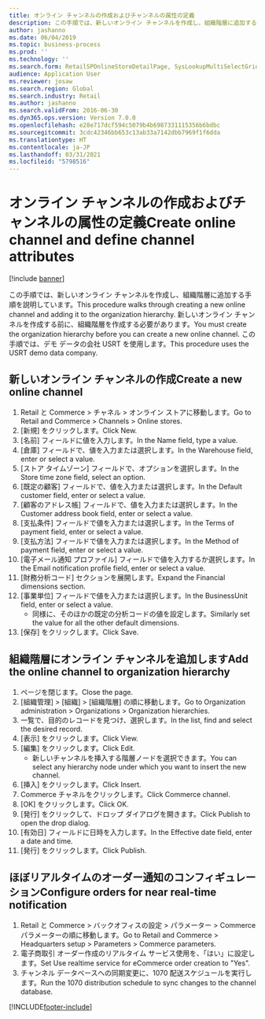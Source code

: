 ```yaml
---
title: オンライン チャンネルの作成およびチャンネルの属性の定義
description: この手順では、新しいオンライン チャンネルを作成し、組織階層に追加する手順を説明しています。
author: jashanno
ms.date: 06/04/2019
ms.topic: business-process
ms.prod: ''
ms.technology: ''
ms.search.form: RetailSPOnlineStoreDetailPage, SysLookupMultiSelectGrid, DimensionLookup, OMHierarchyManager, HierarchyDesigner, OMNodeSelection, HierarchyPublishAndCloseForm
audience: Application User
ms.reviewer: josaw
ms.search.region: Global
ms.search.industry: Retail
ms.author: jashanno
ms.search.validFrom: 2016-06-30
ms.dyn365.ops.version: Version 7.0.0
ms.openlocfilehash: e28e717dcf594c5079b4b6987331115356b6bdbc
ms.sourcegitcommit: 3cdc42346bb653c13ab33a7142dbb7969f1f6dda
ms.translationtype: HT
ms.contentlocale: ja-JP
ms.lasthandoff: 03/31/2021
ms.locfileid: "5798516"
---
```

# <a name="create-online-channel-and-define-channel-attributes"></a><span data-ttu-id="72ce8-103">オンライン チャンネルの作成およびチャンネルの属性の定義</span><span class="sxs-lookup"><span data-stu-id="72ce8-103">Create online channel and define channel attributes</span></span>

[!include [banner](../includes/banner.md)]

<span data-ttu-id="72ce8-104">この手順では、新しいオンライン チャンネルを作成し、組織階層に追加する手順を説明しています。</span><span class="sxs-lookup"><span data-stu-id="72ce8-104">This procedure walks through creating a new online channel and adding it to the organization hierarchy.</span></span> <span data-ttu-id="72ce8-105">新しいオンライン チャンネルを作成する前に、組織階層を作成する必要があります。</span><span class="sxs-lookup"><span data-stu-id="72ce8-105">You must create the organization hierarchy before you can create a new online channel.</span></span> <span data-ttu-id="72ce8-106">この手順では、デモ データの会社 USRT を使用します。</span><span class="sxs-lookup"><span data-stu-id="72ce8-106">This procedure uses the USRT demo data company.</span></span>


## <a name="create-a-new-online-channel"></a><span data-ttu-id="72ce8-107">新しいオンライン チャンネルの作成</span><span class="sxs-lookup"><span data-stu-id="72ce8-107">Create a new online channel</span></span>
1. <span data-ttu-id="72ce8-108">Retail と Commerce > チャネル > オンライン ストアに移動します。</span><span class="sxs-lookup"><span data-stu-id="72ce8-108">Go to Retail and Commerce > Channels > Online stores.</span></span>
2. <span data-ttu-id="72ce8-109">[新規] をクリックします。</span><span class="sxs-lookup"><span data-stu-id="72ce8-109">Click New.</span></span>
3. <span data-ttu-id="72ce8-110">[名前] フィールドに値を入力します。</span><span class="sxs-lookup"><span data-stu-id="72ce8-110">In the Name field, type a value.</span></span>
4. <span data-ttu-id="72ce8-111">[倉庫] フィールドで、値を入力または選択します。</span><span class="sxs-lookup"><span data-stu-id="72ce8-111">In the Warehouse field, enter or select a value.</span></span>
5. <span data-ttu-id="72ce8-112">[ストア タイムゾーン] フィールドで、オプションを選択します。</span><span class="sxs-lookup"><span data-stu-id="72ce8-112">In the Store time zone field, select an option.</span></span>
6. <span data-ttu-id="72ce8-113">[既定の顧客] フィールドで、値を入力または選択します。</span><span class="sxs-lookup"><span data-stu-id="72ce8-113">In the Default customer field, enter or select a value.</span></span>
7. <span data-ttu-id="72ce8-114">[顧客のアドレス帳] フィールドで、値を入力または選択します。</span><span class="sxs-lookup"><span data-stu-id="72ce8-114">In the Customer address book field, enter or select a value.</span></span>
8. <span data-ttu-id="72ce8-115">[支払条件] フィールドで値を入力または選択します。</span><span class="sxs-lookup"><span data-stu-id="72ce8-115">In the Terms of payment field, enter or select a value.</span></span>
9. <span data-ttu-id="72ce8-116">[支払方法] フィールドで値を入力または選択します。</span><span class="sxs-lookup"><span data-stu-id="72ce8-116">In the Method of payment field, enter or select a value.</span></span>
10. <span data-ttu-id="72ce8-117">[電子メール通知 プロファイル] フィールドで値を入力するか選択します。</span><span class="sxs-lookup"><span data-stu-id="72ce8-117">In the Email notification profile field, enter or select a value.</span></span>
11. <span data-ttu-id="72ce8-118">[財務分析コード] セクションを展開します。</span><span class="sxs-lookup"><span data-stu-id="72ce8-118">Expand the Financial dimensions section.</span></span>
12. <span data-ttu-id="72ce8-119">[事業単位] フィールドで値を入力または選択します。</span><span class="sxs-lookup"><span data-stu-id="72ce8-119">In the BusinessUnit field, enter or select a value.</span></span>
    * <span data-ttu-id="72ce8-120">同様に、そのほかの既定の分析コードの値を設定します。</span><span class="sxs-lookup"><span data-stu-id="72ce8-120">Similarly set the value for all the other default dimensions.</span></span>  
13. <span data-ttu-id="72ce8-121">[保存] をクリックします。</span><span class="sxs-lookup"><span data-stu-id="72ce8-121">Click Save.</span></span>

## <a name="add-the-online-channel-to-organization-hierarchy"></a><span data-ttu-id="72ce8-122">組織階層にオンライン チャンネルを追加します</span><span class="sxs-lookup"><span data-stu-id="72ce8-122">Add the online channel to organization hierarchy</span></span>
1. <span data-ttu-id="72ce8-123">ページを閉じます。</span><span class="sxs-lookup"><span data-stu-id="72ce8-123">Close the page.</span></span>
2. <span data-ttu-id="72ce8-124">[組織管理] > [組織] > [組織階層] の順に移動します。</span><span class="sxs-lookup"><span data-stu-id="72ce8-124">Go to Organization administration > Organizations > Organization hierarchies.</span></span>
3. <span data-ttu-id="72ce8-125">一覧で、目的のレコードを見つけ、選択します。</span><span class="sxs-lookup"><span data-stu-id="72ce8-125">In the list, find and select the desired record.</span></span>
4. <span data-ttu-id="72ce8-126">[表示] をクリックします。</span><span class="sxs-lookup"><span data-stu-id="72ce8-126">Click View.</span></span>
5. <span data-ttu-id="72ce8-127">[編集] をクリックします。</span><span class="sxs-lookup"><span data-stu-id="72ce8-127">Click Edit.</span></span>
    * <span data-ttu-id="72ce8-128">新しいチャンネルを挿入する階層ノードを選択できます。</span><span class="sxs-lookup"><span data-stu-id="72ce8-128">You can select any hierarchy node under which you want to insert the new channel.</span></span>  
6. <span data-ttu-id="72ce8-129">[挿入] をクリックします。</span><span class="sxs-lookup"><span data-stu-id="72ce8-129">Click Insert.</span></span>
7. <span data-ttu-id="72ce8-130">Commerce チャネルをクリックします。</span><span class="sxs-lookup"><span data-stu-id="72ce8-130">Click Commerce channel.</span></span>
8. <span data-ttu-id="72ce8-131">[OK] をクリックします。</span><span class="sxs-lookup"><span data-stu-id="72ce8-131">Click OK.</span></span>
9. <span data-ttu-id="72ce8-132">[発行] をクリックして、ドロップ ダイアログを開きます。</span><span class="sxs-lookup"><span data-stu-id="72ce8-132">Click Publish to open the drop dialog.</span></span>
10. <span data-ttu-id="72ce8-133">[有効日] フィールドに日時を入力します。</span><span class="sxs-lookup"><span data-stu-id="72ce8-133">In the Effective date field, enter a date and time.</span></span>
11. <span data-ttu-id="72ce8-134">[発行] をクリックします。</span><span class="sxs-lookup"><span data-stu-id="72ce8-134">Click Publish.</span></span>

## <a name="configure-orders-for-near-real-time-notification"></a><span data-ttu-id="72ce8-135">ほぼリアルタイムのオーダー通知のコンフィギュレーション</span><span class="sxs-lookup"><span data-stu-id="72ce8-135">Configure orders for near real-time notification</span></span>
1. <span data-ttu-id="72ce8-136">Retail と Commerce > バックオフィスの設定 > パラメーター > Commerce パラメーターの順に移動します。</span><span class="sxs-lookup"><span data-stu-id="72ce8-136">Go to Retail and Commerce  > Headquarters setup > Parameters > Commerce parameters.</span></span>
2. <span data-ttu-id="72ce8-137">電子商取引 オーダー作成のリアルタイム サービス使用を、「はい」に設定します。</span><span class="sxs-lookup"><span data-stu-id="72ce8-137">Set Use realtime service for eCommerce order creation to "Yes".</span></span>
3. <span data-ttu-id="72ce8-138">チャンネル データベースへの同期変更に、1070 配送スケジュールを実行します。</span><span class="sxs-lookup"><span data-stu-id="72ce8-138">Run the 1070 distribution schedule to sync changes to the channel database.</span></span> 




[!INCLUDE[footer-include](../../includes/footer-banner.md)]